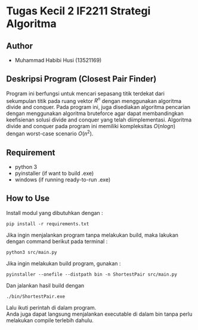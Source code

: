 # Tugas Kecil 2 IF2211 Strategi Algoritma

## Author
- Muhammad Habibi Husi (13521169)
## Deskripsi Program (Closest Pair Finder)
Program ini berfungsi untuk mencari sepasang titik terdekat dari sekumpulan titik pada ruang vektor $R^n$ dengan menggunakan algoritma
divide and conquer. Pada program ini, juga disediakan algoritma pencarian dengan menggunakan algoritma bruteforce agar dapat membandingkan keefisienan solusi divide and conquer yang telah diimplementasi. Algoritma divide and conquer pada program ini memiliki kompleksitas $O(n log n)$ dengan worst-case scenario $O(n^2)$.
## Requirement
- python 3
- pyinstaller (if want to build .exe)
- windows (if running ready-to-run .exe)

## How to Use
Install modul yang dibutuhkan dengan :
```
pip install -r requirements.txt
```

Jika ingin menjalankan program tanpa melakukan build, maka lakukan dengan command berikut pada terminal :
```
python3 src/main.py
```
Jika ingin melakukan build program, gunakan :
```
pyinstaller --onefile --distpath bin -n ShortestPair src/main.py
```
Dan jalankan hasil build dengan
```
./bin/ShortestPair.exe
```
Lalu ikuti perintah di dalam program.  
Anda juga dapat langsung menjalankan executable di dalam bin tanpa perlu melakukan compile terlebih dahulu.
